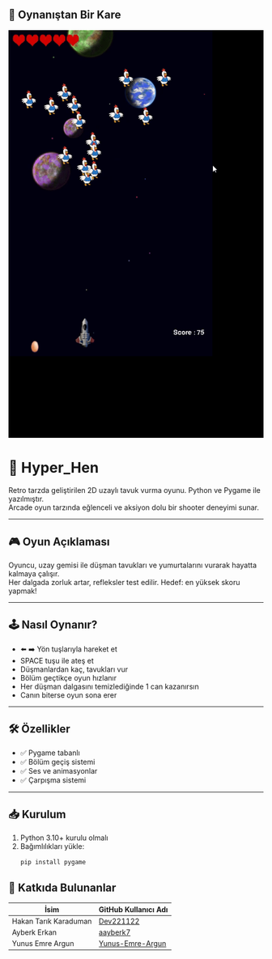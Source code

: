 
## 🎥 Oynanıştan Bir Kare

[![Hyper_Hen Gameplay](assets/gif.gif)](assets/gif.gif)



# 🐔 Hyper_Hen

Retro tarzda geliştirilen 2D uzaylı tavuk vurma oyunu. Python ve Pygame ile yazılmıştır.  
Arcade oyun tarzında eğlenceli ve aksiyon dolu bir shooter deneyimi sunar.

---

## 🎮 Oyun Açıklaması

Oyuncu, uzay gemisi ile düşman tavukları ve yumurtalarını vurarak hayatta kalmaya çalışır.  
Her dalgada zorluk artar, refleksler test edilir. Hedef: en yüksek skoru yapmak!

---

## 🕹️ Nasıl Oynanır?

- ⬅️ ➡️ Yön tuşlarıyla hareket et
- SPACE tuşu ile ateş et
- Düşmanlardan kaç, tavukları vur
- Bölüm geçtikçe oyun hızlanır
- Her düşman dalgasını temizlediğinde 1 can kazanırsın
- Canın biterse oyun sona erer

---

## 🛠️ Özellikler

- ✅ Pygame tabanlı
- ✅ Bölüm geçiş sistemi
- ✅ Ses ve animasyonlar
- ✅ Çarpışma sistemi
  


---

## 📥 Kurulum

1. Python 3.10+ kurulu olmalı
2. Bağımlılıkları yükle:
   ```bash
   pip install pygame

## 👥 Katkıda Bulunanlar

| İsim                | GitHub Kullanıcı Adı       |
|---------------------|----------------------------|
| Hakan Tarık Karaduman | [Dev221122](https://github.com/Dev221122) |
| Ayberk Erkan         | [aayberk7](https://github.com/aayberk7)     |
| Yunus Emre Argun     | [Yunus-Emre-Argun](https://github.com/Yunus-Emre-Argun) |
